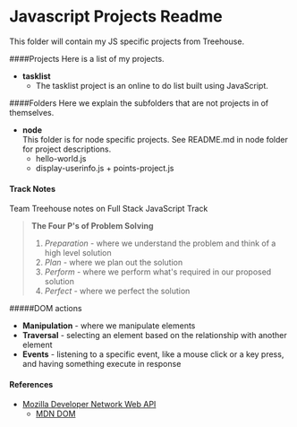 # Javascript Projects Readme

This folder will contain my JS specific projects from Treehouse.

####Projects
Here is a list of my projects.
* __tasklist__
   * The tasklist project is an online to do list built using JavaScript.

####Folders
Here we explain the subfolders that are not projects in of themselves.
* __node__  
   This folder is for node specific projects. See README.md in node folder for project descriptions.
   * hello-world.js
   * display-userinfo.js + points-project.js

#### Track Notes
Team Treehouse notes on Full Stack JavaScript Track

>**The Four P's of Problem Solving**
>
>1. *Preparation* - where we understand the problem and think of a high level solution
>2. *Plan* - where we plan out the solution
>3. *Perform* - where we perform what's required in our proposed solution
>4. *Perfect* - where we perfect the solution

#####DOM actions
* __Manipulation__ - where we manipulate elements
* __Traversal__ - selecting an element based on the relationship with another element
* __Events__ - listening to a specific event, like a mouse click or a key press, and having something execute in response

#### References
* [Mozilla Developer Network Web API](https://developer.mozilla.org/en-US/docs/Web/Reference/API)
   * [MDN DOM](https://developer.mozilla.org/en-US/docs/Web/API/Document_Object_Model)
